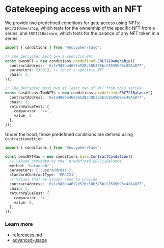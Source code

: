 # Gatekeeping access with an NFT

We provide two predefined conditions for gate access using NFTs: `ERC721Ownership`, which tests for the ownership of the specific NFT from a series, and `ERC721Balance`, which tests for the balance of any NFT token in a series.

```typescript
import { conditions } from '@nucypher/taco';

// The decrypter must own a specific NFT
const ownsNFT = new conditions.predefined.ERC721Ownership({
  contractAddress: '0x1e988ba4692e52Bc50b375bcC8585b95c48AaD77',
  parameters: [3591], // Id of a specific NFT
  chain: 1,
});

// The decrypter must own at least two of NFT from this series
const hasAtLeastTwoNFTs = new conditions.predefined.ERC721Balance({
  contractAddress: '0x1e988ba4692e52Bc50b375bcC8585b95c48AaD77',
  chain: 1,
  returnValueTest: {
    comparator: '>=',
    value: 2
  },
});
```

Under the hood, those predefined conditions are defined using `ContractCondition`

```typescript
import { conditions } from '@nucypher/taco';

const ownsNFTRaw = new conditions.base.ContractCondition({
  // Values provided by the `predefined.ERC721Balance`
  method: 'balanceOf',
  parameters: [':userAddress'],
  standardContractType: 'ERC721',
  // Values that we always have to provide
  contractAddress: '0x1e988ba4692e52Bc50b375bcC8585b95c48AaD77',
  chain: 1,
  returnValueTest: {
    comparator: '>',
    value: 0,
  },
});
```

### Learn more&#x20;

* [references.md](../../references.md "mention")
* [advanced-usage](../../advanced-usage/ "mention")
